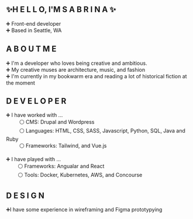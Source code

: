 ## ✨H E L L O,  I'M  S A B R I N A ✨ ##

➕ Front-end developer <br>
➕ Based in Seattle, WA <br>

## A B O U T  M E ##

➕ I'm a developer who loves being creative and ambitious. <br>
➕ My creative muses are architecture, music, and fashion <br>
➕ I'm currently in my bookwarm era and reading a lot of historical fiction at the moment <br>

## D E V E L O P E R ##

➕ I have worked with ... <br>
&emsp; &emsp; ⚪ CMS: Drupal and Wordpress <br>
&emsp; &emsp; ⚪ Languages: HTML, CSS, SASS, Javascript, Python, SQL, Java and Ruby <br>
&emsp; &emsp; ⚪ Frameworks: Tailwind, and Vue.js <br>

➕ I have played with ... <br>
&emsp; &emsp;⚪ Frameworks: Angualar and React <br>
&emsp; &emsp;⚪ Tools: Docker, Kubernetes, AWS, and Concourse <br>

## D E S I G N ##
➕I have some experience in wireframing and Figma prototypying 

  

